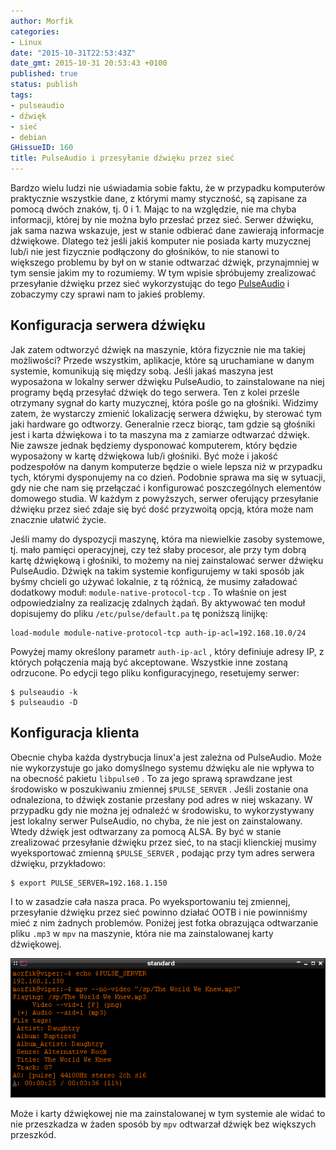 ```yaml
---
author: Morfik
categories:
- Linux
date: "2015-10-31T22:53:43Z"
date_gmt: 2015-10-31 20:53:43 +0100
published: true
status: publish
tags:
- pulseaudio
- dźwięk
- sieć
- debian
GHissueID: 160
title: PulseAudio i przesyłanie dźwięku przez sieć
---
```


Bardzo wielu ludzi nie uświadamia sobie faktu, że w przypadku komputerów praktycznie wszystkie dane,
z którymi mamy styczność, są zapisane za pomocą dwóch znaków, tj. 0 i 1. Mając to na względzie, nie
ma chyba informacji, której by nie można było przesłać przez sieć. Serwer dźwięku, jak sama nazwa
wskazuje, jest w stanie odbierać dane zawierają informacje dźwiękowe. Dlatego też jeśli jakiś
komputer nie posiada karty muzycznej lub/i nie jest fizycznie podłączony do głośników, to nie
stanowi to większego problemu by był on w stanie odtwarzać dźwięk, przynajmniej w tym sensie jakim
my to rozumiemy. W tym wpisie sþróbujemy zrealizować przesyłanie dźwięku przez sieć wykorzystując do
tego [PulseAudio](https://www.freedesktop.org/wiki/Software/PulseAudio/) i zobaczymy czy sprawi nam
to jakieś problemy.

<!--more-->
## Konfiguracja serwera dźwięku

Jak zatem odtworzyć dźwięk na maszynie, która fizycznie nie ma takiej możliwości? Przede wszystkim,
aplikacje, które są uruchamiane w danym systemie, komunikują się między sobą. Jeśli jakaś maszyna
jest wyposażona w lokalny serwer dźwięku PulseAudio, to zainstalowane na niej programy będą
przesyłać dźwięk do tego serwera. Ten z kolei prześle otrzymany sygnał do karty muzycznej, która
pośle go na głośniki. Widzimy zatem, że wystarczy zmienić lokalizację serwera dźwięku, by sterować
tym jaki hardware go odtworzy. Generalnie rzecz biorąc, tam gdzie są głośniki jest i karta dźwiękowa
i to ta maszyna ma z zamiarze odtwarzać dźwięk. Nie zawsze jednak będziemy dysponować komputerem,
który będzie wyposażony w kartę dźwiękowa lub/i głośniki. Być może i jakość podzespołów na danym
komputerze będzie o wiele lepsza niż w przypadku tych, którymi dysponujemy na co dzień. Podobnie
sprawa ma się w sytuacji, gdy nie che nam się przełączać i konfigurować poszczególnych elementów
domowego studia. W każdym z powyższych, serwer oferujący przesyłanie dźwięku przez sieć zdaje się
być dość przyzwoitą opcją, która może nam znacznie ułatwić życie.

Jeśli mamy do dyspozycji maszynę, która ma niewielkie zasoby systemowe, tj. mało pamięci
operacyjnej, czy też słaby procesor, ale przy tym dobrą kartę dźwiękową i głośniki, to możemy na
niej zainstalować serwer dźwięku PulseAudio. Dźwięk na takim systemie konfigurujemy w taki sposób
jak byśmy chcieli go używać lokalnie, z tą różnicą, że musimy załadować dodatkowy moduł:
`module-native-protocol-tcp` . To właśnie on jest odpowiedzialny za realizację zdalnych żądań. By
aktywować ten moduł dopisujemy do pliku `/etc/pulse/default.pa` tę poniższą linijkę:

    load-module module-native-protocol-tcp auth-ip-acl=192.168.10.0/24

Powyżej mamy określony parametr `auth-ip-acl` , który definiuje adresy IP, z których połączenia mają
być akceptowane. Wszystkie inne zostaną odrzucone. Po edycji tego pliku konfiguracyjnego, resetujemy
serwer:

    $ pulseaudio -k
    $ pulseaudio -D

## Konfiguracja klienta

Obecnie chyba każda dystrybucja linux'a jest zależna od PulseAudio. Może nie wykorzystuje go jako
domyślnego systemu dźwięku ale nie wpływa to na obecność pakietu `libpulse0` . To za jego sprawą
sprawdzane jest środowisko w poszukiwaniu zmiennej `$PULSE_SERVER` . Jeśli zostanie ona odnaleziona,
to dźwięk zostanie przesłany pod adres w niej wskazany. W przypadku gdy nie można jej odnaleźć w
środowisku, to wykorzystywany jest lokalny serwer PulseAudio, no chyba, że nie jest on
zainstalowany. Wtedy dźwięk jest odtwarzany za pomocą ALSA. By być w stanie zrealizować przesyłanie
dźwięku przez sieć, to na stacji klienckiej musimy wyeksportować zmienną `$PULSE_SERVER` , podając
przy tym adres serwera dźwięku, przykładowo:

    $ export PULSE_SERVER=192.168.1.150

I to w zasadzie cała nasza praca. Po wyeksportowaniu tej zmiennej, przesyłanie dźwięku przez sieć
powinno działać OOTB i nie powinniśmy mieć z nim żadnych problemów. Poniżej jest fotka obrazująca
odtwarzanie pliku `.mp3` w `mpv` na maszynie, która nie ma zainstalowanej karty dźwiękowej.

![przesylanie-dzwieku-przez-siec](/img/2015/10/1.przesylanie-dzwieku-przez-siec.png#big)

Może i karty dźwiękowej nie ma zainstalowanej w tym systemie ale widać to nie przeszkadza w żaden
sposób by `mpv` odtwarzał dźwięk bez większych przeszkód.
